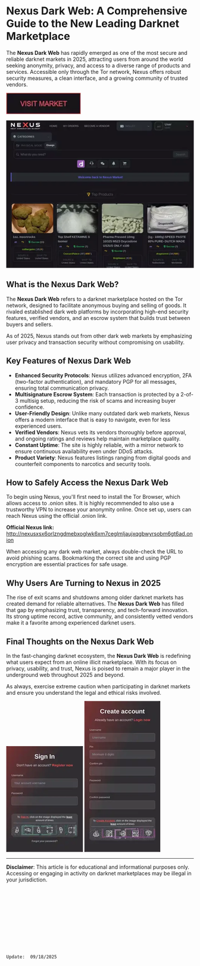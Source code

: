 # Nexus Dark Web: A Comprehensive Guide to the New Leading Darknet Marketplace

The **Nexus Dark Web** has rapidly emerged as one of the most secure and reliable darknet markets in 2025, attracting users from around the world seeking anonymity, privacy, and access to a diverse range of products and services. Accessible only through the Tor network, Nexus offers robust security measures, a clean interface, and a growing community of trusted vendors.

[<img src="/upload/widget.webp" width="200">](http://nexusxsx6orlzngdmebxoglwk6xm7ceglmljaujxqgbwyrsobm6gt6ad.onion)

<a href="http://nexusxsx6orlzngdmebxoglwk6xm7ceglmljaujxqgbwyrsobm6gt6ad.onion"><img src="/upload/window.webp" alt="image" style="max-width: 100%;"></a>


## What is the Nexus Dark Web?

The **Nexus Dark Web** refers to a darknet marketplace hosted on the Tor network, designed to facilitate anonymous buying and selling of goods. It rivaled established dark web platforms by incorporating high-end security features, verified vendors, and an escrow system that builds trust between buyers and sellers.

As of 2025, Nexus stands out from other dark web markets by emphasizing user privacy and transaction security without compromising on usability.

## Key Features of Nexus Dark Web

- **Enhanced Security Protocols**: Nexus utilizes advanced encryption, 2FA (two-factor authentication), and mandatory PGP for all messages, ensuring total communication privacy.
- **Multisignature Escrow System**: Each transaction is protected by a 2-of-3 multisig setup, reducing the risk of scams and increasing buyer confidence.
- **User-Friendly Design**: Unlike many outdated dark web markets, Nexus offers a modern interface that is easy to navigate, even for less experienced users.
- **Verified Vendors**: Nexus vets its vendors thoroughly before approval, and ongoing ratings and reviews help maintain marketplace quality.
- **Constant Uptime**: The site is highly reliable, with a mirror network to ensure continuous availability even under DDoS attacks.
- **Product Variety**: Nexus features listings ranging from digital goods and counterfeit components to narcotics and security tools.

## How to Safely Access the Nexus Dark Web

To begin using Nexus, you'll first need to install the Tor Browser, which allows access to .onion sites. It is highly recommended to also use a trustworthy VPN to increase your anonymity online. Once set up, users can reach Nexus using the official .onion link.

**Official Nexus link:** http://nexusxsx6orlzngdmebxoglwk6xm7ceglmljaujxqgbwyrsobm6gt6ad.onion

When accessing any dark web market, always double-check the URL to avoid phishing scams. Bookmarking the correct site and using PGP encryption are essential practices for safe usage.

## Why Users Are Turning to Nexus in 2025

The rise of exit scams and shutdowns among older darknet markets has created demand for reliable alternatives. The **Nexus Dark Web** has filled that gap by emphasizing trust, transparency, and tech-forward innovation. Its strong uptime record, active community, and consistently vetted vendors make it a favorite among experienced darknet users.

## Final Thoughts on the Nexus Dark Web

In the fast-changing darknet ecosystem, the **Nexus Dark Web** is redefining what users expect from an online illicit marketplace. With its focus on privacy, usability, and trust, Nexus is poised to remain a major player in the underground web throughout 2025 and beyond.

As always, exercise extreme caution when participating in darknet markets and ensure you understand the legal and ethical risks involved.

<a href="http://nexusxsx6orlzngdmebxoglwk6xm7ceglmljaujxqgbwyrsobm6gt6ad.onion"><img src="/upload/mono.webp" style="max-width: 100%;"></a>
<a href="http://nexusxsx6orlzngdmebxoglwk6xm7ceglmljaujxqgbwyrsobm6gt6ad.onion"><img src="/upload/photo.webp" style="max-width: 100%;"></a>

---
**Disclaimer**: This article is for educational and informational purposes only. Accessing or engaging in activity on darknet marketplaces may be illegal in your jurisdiction.
```











Update:  09/18/2025